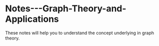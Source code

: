 # Notes---Graph-Theory-and-Applications
These notes will help you to understand the concept underlying in graph theory.
